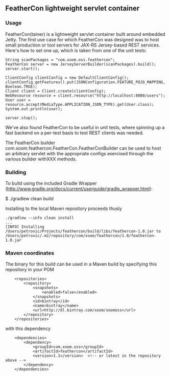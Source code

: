 FeatherCon lightweight servlet container
----------------------------------------

### Usage

FeatherCon(tainer) is a lightweight servlet container built around embedded Jetty.  The first use case for which FeatherCon
was designed was to host small production or tool servers for JAX-RS Jersey-based REST services.  Here's how to set
one up, which is taken from one of the unit tests:

    String scanPackages = "com.xoom.oss.feathercon";
    FeatherCon server = new JerseyServerBuilder(scanPackages).build();
    server.start();

    ClientConfig clientConfig = new DefaultClientConfig();
    clientConfig.getFeatures().put(JSONConfiguration.FEATURE_POJO_MAPPING, Boolean.TRUE);
    Client client = Client.create(clientConfig);
    WebResource resource = client.resource("http://localhost:8080/users");
    User user = resource.accept(MediaType.APPLICATION_JSON_TYPE).get(User.class);
    System.out.println(user);

    server.stop();

We've also found FeatherCon to be useful in unit tests, where spinning up a fast backend on a per-test basis to test
REST clients was needed.

The FeatherCon builder com.xoom.feathercon.FeatherCon.FeatherConBuilder can be used to host an arbitrary servlet
with the appropriate configs exercised through the various builder withXXX methods.

### Building

To build using the included Gradle Wrapper (http://www.gradle.org/docs/current/userguide/gradle_wrapper.html):

$ ./gradlew clean build

Installing to the local Maven repository proceeds thusly

    ./gradlew --info clean install
    ...
    [INFO] Installing /Users/petrovic/Projects/feathercon/build/libs/feathercon-1.0.jar to /Users/petrovic/.m2/repository/com/xoom/feathercon/1.0/feathercon-1.0.jar

### Maven coordinates

The binary for this build can be used in a Maven build by specifying this repository in your POM

        <repositories>
            <repository>
                <snapshots>
                    <enabled>false</enabled>
                </snapshots>
                <id>bintray</id>
                <name>bintray</name>
                <url>http://dl.bintray.com/xoom/xoomoss</url>
            </repository>
        </repositories>

with this dependency

        <dependencies>
            <dependency>
                <groupId>com.xoom.oss</groupId>
                <artifactId>feathercon</artifactId>
                <version>1.1</version>  <!-- or latest in the repository above -->
            </dependency>
        </dependencies>